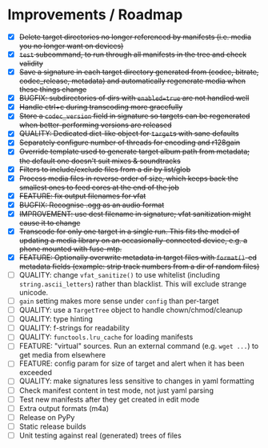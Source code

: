 # Improvements / Roadmap

-   [X] <strike>Delete target directories no longer referenced by manifests (i.e. media you no longer want on devices)</strike>
-   [X] <strike>`test` subcommand, to run through all manifests in the tree and check validity</strike>
-   [X] <strike>Save a signature in each target directory generated from (codec, bitrate, codec_release, metadata) and automatically regenerate media when these things change</strike>
-   [X] <strike>BUGFIX: subdirectories of dirs with `enabled=true` are not handled well</strike>
-   [X] <strike>Handle ctrl+c during transcoding more gracefully</strike>
-   [X] <strike>Store a `codec_version` field in signature so targets can be regenerated when better-performing versions are released</strike>
-   [X] <strike>QUALITY: Dedicated dict-like object for `target`s with sane defaults</strike>
-   [X] <strike>Separately configure number of threads for encoding and r128gain</strike>
-   [X] <strike>Override template used to generate target album path from metadata; the default one doesn't suit mixes & soundtracks</strike>
-   [X] <strike>Filters to include/exclude files from a dir by list/glob</strike>
-   [X] <strike>Process media files in reverse order of size, which keeps back the smallest ones to feed cores at the end of the job</strike>
-   [X] <strike>FEATURE: fix output filenames for vfat</strike>
-   [X] <strike>BUGFIX: Recognise .ogg as an audio format</strike>
-   [X] <strike>IMPROVEMENT: use dest filename in signature; vfat sanitization might cause it to change</strike>
-   [X] <strike>Transcode for only one target in a single run.  This fits the model of updating a media library on an occasionally-connected device, e.g. a phone mounted with fuse-mtp.</strike>
-   [X] <strike>FEATURE: Optionally overwrite metadata in target files with `format()`-ed metadata fields (example: strip track numbers from a dir of random files)</strike>
-   [ ] QUALITY: change `vfat_sanitize()` to use whitelist (including `string.ascii_letters`) rather than blacklist.  This will exclude strange unicode.
-   [ ] `gain` setting makes more sense under `config` than per-target
-   [ ] QUALITY: use a `TargetTree` object to handle chown/chmod/cleanup
-   [ ] QUALITY: type hinting
-   [ ] QUALITY: f-strings for readability
-   [ ] QUALITY: `functools.lru_cache` for loading manifests
-   [ ] FEATURE: "virtual" sources.  Run an external command (e.g. `wget ...`) to get media from elsewhere
-   [ ] FEATURE: config param for size of target and alert when it has been exceeded
-   [ ] QUALITY: make signatures less sensitive to changes in yaml formatting
-   [ ] Check manifest content in test mode, not just yaml parsing
-   [ ] Test new manifests after they get created in edit mode
-   [ ] Extra output formats (m4a)
-   [ ] Release on PyPy
-   [ ] Static release builds
-   [ ] Unit testing against real (generated) trees of files
